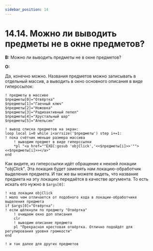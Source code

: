 ```yaml
---
sidebar_position: 14
---
```


# 14.14. Можно ли выводить предметы не в окне предметов?
<!-- [:faq_14_14] -->

**В:** Можно ли выводить предметы не в окне предметов?

**О:**

Да, конечно можно. Названия предметов можно записывать в отдельный массив, а выводить в окно основного описания в виде гиперссылок:
```qsp
! предметы в массиве
$предметы[0]="Отвёртка"
$предметы[1]="Гаечный ключ"
$предметы[2]="Ножовка"
$предметы[3]="Радиоактивный пепел"
$предметы[4]="Хрустальный шар"
$предметы[5]="Апельсин"

! вывод списка предметов на экран:
loop local i=0 while i<arrsize('$предметы') step i+=1:
! пока счётчик меньше размера массива
	! выводим предмет в виде гиперссылки
	*pl "<a href=""EXEC:gosub 'objClick','<<$предметы[i]>>'""><<$предметы[i]>></a>"
end
```
Как видите, из гиперссылки идёт обращение к некоей локации "objClick". Эта локация будет заменять нам локацию-обработчик выделения предмета. И так же вы можете видеть, что название предмета на эту локацию передаётся в качестве аргумента. То есть искать его нужно в `$args[0]`:
```qsp
! код локации objClick
! мало чем отличается от подобного кода в локации-обработчике выделения предмета
if $args[0]="Отвёртка":
! если щёлкнули по предмету "Отвёртка"
	! очищаем окно доп описания
	clr
	! выводим описание предмета
	pl "Прекрасная крестовая отвёртка. Отлично подойдёт для регулирования уровня громкости"	
end

! и так далее для других предметов
```
